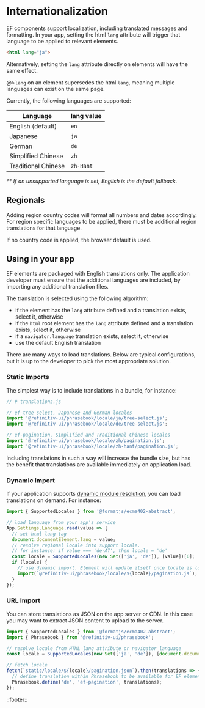 <!--
type: page
title: Internationalization
description: Internationalization for application developers
location: ./intl/internationalization
layout: default
-->

# Internationalization

EF components support localization, including translated messages and formatting. In your app, setting the html `lang` attribute will trigger that language to be applied to relevant elements.

```html
<html lang="ja">
```

Alternatively, setting the `lang` attribute directly on elements will have the same effect.

@>`lang` on an element supersedes the html `lang`, meaning multiple languages can exist on the same page.

Currently, the following languages are supported:

| Language            | lang value |
| ------------------- | ---------- |
| English (default)   | `en`       |
| Japanese            | `ja`       |
| German              | `de`       |
| Simplified Chinese  | `zh`       |
| Traditional Chinese | `zh-Hant`  |

_** If an unsupported language is set, English is the default fallback._

## Regionals

Adding region country codes will format all numbers and dates accordingly. For region specific languages to be applied, there must be additional region translations for that language.

If no country code is applied, the browser default is used.

## Using in your app

EF elements are packaged with English translations only. The application developer must ensure that the additional languages are included, by importing any additional translation files.

The translation is selected using the following algorithm:

- if the element has the `lang` attribute defined and a translation exists, select it, otherwise
- if the `html` root element has the `lang` attribute defined and a translation exists, select it, otherwise
- if a `navigator.language` translation exists, select it, otherwise
- use the default English translation

There are many ways to load translations. Below are typical configurations, but it is up to the developer to pick the most appropriate solution.

### Static Imports

The simplest way is to include translations in a bundle, for instance:

``` js
// # translations.js

// ef-tree-select, Japanese and German locales
import '@refinitiv-ui/phrasebook/locale/ja/tree-select.js';
import '@refinitiv-ui/phrasebook/locale/de/tree-select.js';

// ef-pagination, Simplified and Traditional Chinese locales
import '@refinitiv-ui/phrasebook/locale/zh/pagination.js';
import '@refinitiv-ui/phrasebook/locale/zh-hant/pagination.js';
```

Including translations in such a way will increase the bundle size, but has the benefit that translations are available immediately on application load.

### Dynamic Import

If your application supports [dynamic module resolution](https://developer.mozilla.org/en-US/docs/Web/JavaScript/Reference/Statements/import), you can load translations on demand.  For instance:

``` js
import { SupportedLocales } from '@formatjs/ecma402-abstract';

// load language from your app's service
App.Settings.Language.read(value => {
  // set html lang tag
  document.documentElement.lang = value;
  // resolve regional locale into support locale.
  // for instance: if value === 'de-AT', then locale = 'de'
  const locale = SupportedLocales(new Set(['ja', 'de']), [value])[0];
  if (locale) {
    // use dynamic import. Element will update itself once locale is loaded
    import(`@refinitiv-ui/phrasebook/locale/${locale}/pagination.js`);
  }
});
```

### URL Import

You can store translations as JSON on the app server or CDN. In this case you may want to extract JSON content to upload to the server.

``` js
import { SupportedLocales } from '@formatjs/ecma402-abstract';
import { Phrasebook } from '@refinitiv-ui/phrasebook';

// resolve locale from HTML lang attribute or navigator language
const locale = SupportedLocales(new Set(['ja', 'de']), [document.documentElement.lang || navigator.language])[0];

// fetch locale
fetch(`static/locale/${locale}/pagination.json`).then(translations => {
  // define translation within Phrasebook to be available for EF elements
  Phrasebook.define('de', 'ef-pagination', translations);
});
```

::footer::
